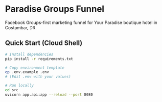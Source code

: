 # Paradise Groups Funnel

Facebook Groups-first marketing funnel for Your Paradise boutique hotel in Costambar, DR.

## Quick Start (Cloud Shell)
```bash
# Install dependencies
pip install -r requirements.txt

# Copy environment template
cp .env.example .env
# (Edit .env with your values)

# Run locally
cd src
uvicorn app.api:app --reload --port 8080

